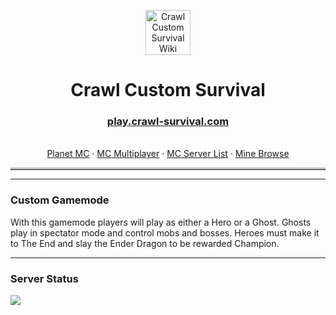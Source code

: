 <html>
	<style>
		/* Solid border */
		hr.solid {
		  border-top: 3px solid #bbb;
		}
	</style>
	<p align="center">
		<a href="https://www.crawl-survival.com/">
			<img src="https://www.crawl-survival.com/assets/server-icon.png?raw=true" alt="Crawl Custom Survival Wiki" width=72 height=72>
		</a>
		<h1 align="center">Crawl Custom Survival</h1>
		<a href="https://crawl-survival.com">
			<h3 align="center">play.crawl-survival.com</h3>
		</a>
		<p align="center">
			<br>
			<a href="https://www.crawl-survival.com/wiki/#hero-commands">Planet MC</a>
			·
			<a href="https://www.crawl-survival.com/wiki/#craftable-spells">MC Multiplayer</a>
			·
			<a href="https://www.crawl-survival.com/wiki/mobs-artifacts/">MC Server List</a>
			·
			<a href="https://www.crawl-survival.com/wiki/#server-status">Mine Browse</a>
		</p>
	</p>
	<hr class="solid">
</html>

***
### Custom Gamemode
With this gamemode players will play as either a Hero or a Ghost. Ghosts play in spectator mode and control mobs and bosses. Heroes must make it to The End and slay the Ender Dragon to be rewarded Champion.

***
### Server Status
![](https://camo.githubusercontent.com/5032f4f77c432e23d79f3f3cc30d35cbaa7438a76efda32f89997e6a975fcc08/687474703a2f2f7374617475732e6d636c6976652e65752f4d696e656372616674253230312e31362e332532304a61766125323045646974696f6e2f706c61792e637261776c2d737572766976616c2e636f6d2f32353536352f62616e6e65722e706e67?raw=true)